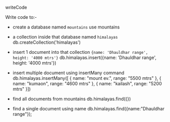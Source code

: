 writeCode

Write code to:-

- create a database named `mountains`
use mountains
- a collection inside that database named `himalayas`
db.createCollection('himalayas')
- insert 1 document into that collection `{name: 'Dhauldhar range', height: '4000 mtrs'}`
db.himalayas.insert({name: 'Dhauldhar range', height: '4000 mtrs'})

- insert multiple document using insertMany command
db.himalayas.insertMany([
    {
        name: "mount ev.",
        range: "5500 mtrs"
    },
    {
        name: "kumaon",
        range: "4600 mtrs"
    },
    {
        name: "kailash",
        range: "5200 mtrs"
    }])
- find all documents from mountains
db.himalayas.find({})
- find a single document using name
db.himalayas.find({name:"Dhauldhar range"});
